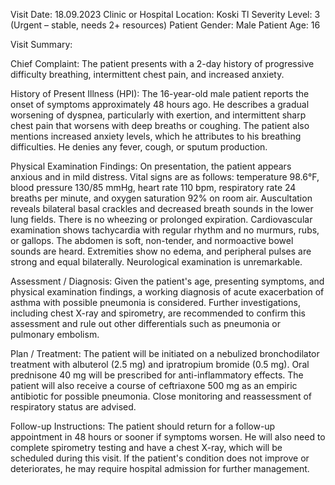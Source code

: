 Visit Date: 18.09.2023
Clinic or Hospital Location: Koski Tl
Severity Level: 3 (Urgent – stable, needs 2+ resources)
Patient Gender: Male
Patient Age: 16

Visit Summary:

Chief Complaint: The patient presents with a 2-day history of progressive difficulty breathing, intermittent chest pain, and increased anxiety.

History of Present Illness (HPI): The 16-year-old male patient reports the onset of symptoms approximately 48 hours ago. He describes a gradual worsening of dyspnea, particularly with exertion, and intermittent sharp chest pain that worsens with deep breaths or coughing. The patient also mentions increased anxiety levels, which he attributes to his breathing difficulties. He denies any fever, cough, or sputum production.

Physical Examination Findings: On presentation, the patient appears anxious and in mild distress. Vital signs are as follows: temperature 98.6°F, blood pressure 130/85 mmHg, heart rate 110 bpm, respiratory rate 24 breaths per minute, and oxygen saturation 92% on room air. Auscultation reveals bilateral basal crackles and decreased breath sounds in the lower lung fields. There is no wheezing or prolonged expiration. Cardiovascular examination shows tachycardia with regular rhythm and no murmurs, rubs, or gallops. The abdomen is soft, non-tender, and normoactive bowel sounds are heard. Extremities show no edema, and peripheral pulses are strong and equal bilaterally. Neurological examination is unremarkable.

Assessment / Diagnosis: Given the patient's age, presenting symptoms, and physical examination findings, a working diagnosis of acute exacerbation of asthma with possible pneumonia is considered. Further investigations, including chest X-ray and spirometry, are recommended to confirm this assessment and rule out other differentials such as pneumonia or pulmonary embolism.

Plan / Treatment: The patient will be initiated on a nebulized bronchodilator treatment with albuterol (2.5 mg) and ipratropium bromide (0.5 mg). Oral prednisone 40 mg will be prescribed for anti-inflammatory effects. The patient will also receive a course of ceftriaxone 500 mg as an empiric antibiotic for possible pneumonia. Close monitoring and reassessment of respiratory status are advised.

Follow-up Instructions: The patient should return for a follow-up appointment in 48 hours or sooner if symptoms worsen. He will also need to complete spirometry testing and have a chest X-ray, which will be scheduled during this visit. If the patient's condition does not improve or deteriorates, he may require hospital admission for further management.